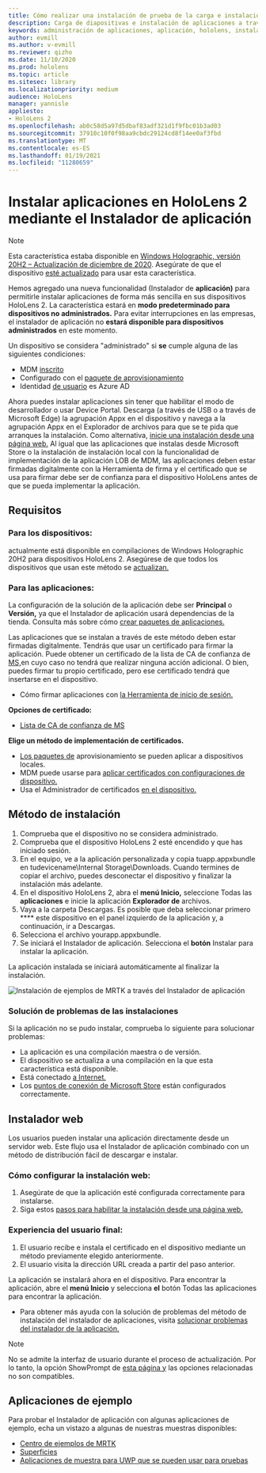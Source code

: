 ```yaml
---
title: Cómo realizar una instalación de prueba de la carga e instalación de aplicaciones a través del Instalador de aplicación de HoloLens 2
description: Carga de diapositivas e instalación de aplicaciones a través de la interfaz de usuario
keywords: administración de aplicaciones, aplicación, hololens, instalador de aplicación
author: evmill
ms.author: v-evmill
ms.reviewer: qizho
ms.date: 11/10/2020
ms.prod: hololens
ms.topic: article
ms.sitesec: library
ms.localizationpriority: medium
audience: HoloLens
manager: yannisle
appliesto:
- HoloLens 2
ms.openlocfilehash: ab0c58d5a97d5dbaf83adf321d1f9fbc01b3ad03
ms.sourcegitcommit: 37910c10f0f98aa9cbdc29124cd8f14ee0af3fbd
ms.translationtype: MT
ms.contentlocale: es-ES
ms.lasthandoff: 01/19/2021
ms.locfileid: "11280659"
---
```

# Instalar aplicaciones en HoloLens 2 mediante el Instalador de aplicación

> [!NOTE]
> Esta característica estaba disponible en [Windows Holographic, versión 20H2 – Actualización de diciembre de 2020](hololens-release-notes.md). Asegúrate de que el dispositivo [esté actualizado](hololens-update-hololens.md) para usar esta característica.

Hemos agregado una nueva funcionalidad (Instalador de **aplicación)** para permitirle instalar aplicaciones de forma más sencilla en sus dispositivos HoloLens 2. La característica estará en **modo predeterminado para dispositivos no administrados.** Para evitar interrupciones en las empresas, el instalador de aplicación no **estará disponible para dispositivos administrados** en este momento.  

Un dispositivo se considera "administrado" si **se** cumple alguna de las siguientes condiciones:

- MDM [inscrito](hololens-enroll-mdm.md)
- Configurado con el [paquete de aprovisionamiento](hololens-provisioning.md)
- Identidad [de usuario](hololens-identity.md) es Azure AD

Ahora puedes instalar aplicaciones sin tener que habilitar el modo de desarrollador o usar Device Portal.  Descarga (a través de USB o a través de Microsoft Edge) la agrupación Appx en el dispositivo y navega a la agrupación Appx en el Explorador de archivos para que se te pida que arranques la instalación.  Como alternativa, [inicie una instalación desde una página web.](https://docs.microsoft.com/windows/msix/app-installer/installing-windows10-apps-web)  Al igual que las aplicaciones que instalas desde Microsoft Store o la instalación de instalación local [](https://docs.microsoft.com/windows/win32/appxpkg/how-to-sign-a-package-using-signtool) con la [](https://docs.microsoft.com/windows/win32/appxpkg/how-to-sign-a-package-using-signtool#security-considerations) funcionalidad de implementación de la aplicación LOB de MDM, las aplicaciones deben estar firmadas digitalmente con la Herramienta de firma y el certificado que se usa para firmar debe ser de confianza para el dispositivo HoloLens antes de que se pueda implementar la aplicación.

## Requisitos

### Para los dispositivos:

 actualmente está disponible en compilaciones de Windows Holographic 20H2 para dispositivos HoloLens 2. Asegúrese de que todos los dispositivos que usan este método se [actualizan.](hololens-update-hololens.md)

### Para las aplicaciones: 
La configuración de la solución de la aplicación debe ser **Principal** o **Versión,** ya que el Instalador de aplicación usará dependencias de la tienda. Consulta más sobre cómo [crear paquetes de aplicaciones.](https://docs.microsoft.com/windows/msix/app-installer/create-appinstallerfile-vs)

Las aplicaciones que se instalan a través de este método deben estar firmadas digitalmente. Tendrás que usar un certificado para firmar la aplicación. Puede obtener un certificado de la lista de CA de confianza de [MS,](https://ccadb-public.secure.force.com/microsoft/IncludedCACertificateReportForMSFT)en cuyo caso no tendrá que realizar ninguna acción adicional. O bien, puedes firmar tu propio certificado, pero ese certificado tendrá que insertarse en el dispositivo.

- Cómo firmar aplicaciones con [la Herramienta de inicio de sesión.](https://docs.microsoft.com/windows/win32/appxpkg/how-to-sign-a-package-using-signtool)

**Opciones de certificado:**

- [Lista de CA de confianza de MS](https://ccadb-public.secure.force.com/microsoft/IncludedCACertificateReportForMSFT)

**Elige un método de implementación de certificados.**

- [Los paquetes de](hololens-provisioning.md) aprovisionamiento se pueden aplicar a dispositivos locales.
- MDM puede usarse para [aplicar certificados con configuraciones de dispositivo.](https://docs.microsoft.com/mem/intune/protect/certificates-configure)
- Usa el Administrador de certificados [en el dispositivo.](certificate-manager.md)

## Método de instalación

1. Comprueba que el dispositivo no se considera administrado.
1. Comprueba que el dispositivo HoloLens 2 esté encendido y que has iniciado sesión.
1. En el equipo, ve a la aplicación personalizada y copia tuapp.appxbundle en tudevicename\Internal Storage\Downloads.
    Cuando termines de copiar el archivo, puedes desconectar el dispositivo y finalizar la instalación más adelante.
1. En el dispositivo HoloLens 2, abra el **menú Inicio,** seleccione Todas las **aplicaciones** e inicie la aplicación **Explorador de** archivos.
1. Vaya a la carpeta Descargas. Es posible que deba seleccionar primero **** este dispositivo en el panel izquierdo de la aplicación y, a continuación, ir a Descargas.
1. Selecciona el archivo yourapp.appxbundle.
1. Se iniciará el Instalador de aplicación. Selecciona el **botón** Instalar para instalar la aplicación.

La aplicación instalada se iniciará automáticamente al finalizar la instalación.

![Instalación de ejemplos de MRTK a través del Instalador de aplicación](images/hololens-app-installer-picture.jpg)

### Solución de problemas de las instalaciones

Si la aplicación no se pudo instalar, comprueba lo siguiente para solucionar problemas:

- La aplicación es una compilación maestra o de versión.
- El dispositivo se actualiza a una compilación en la que esta característica está disponible.
- Está conectado [a Internet.](hololens-network.md)
- Los [puntos de conexión de Microsoft Store](hololens-offline.md) están configurados correctamente.  

## Instalador web

Los usuarios pueden instalar una aplicación directamente desde un servidor web. Este flujo usa el Instalador de aplicación combinado con un método de distribución fácil de descargar e instalar.

### Cómo configurar la instalación web:

1. Asegúrate de que la aplicación esté configurada correctamente para instalarse.
1. Siga estos [pasos para habilitar la instalación desde una página web.](https://docs.microsoft.com/windows/msix/app-installer/installing-windows10-apps-web#how-to-enable-this-on-a-webpage)

### Experiencia del usuario final:

1. El usuario recibe e instala el certificado en el dispositivo mediante un método previamente elegido anteriormente.
1. El usuario visita la dirección URL creada a partir del paso anterior.

La aplicación se instalará ahora en el dispositivo. Para encontrar la aplicación, abre el **menú Inicio** y selecciona **el** botón Todas las aplicaciones para encontrar la aplicación.

- Para obtener más ayuda con la solución de problemas del método de instalación del instalador de aplicaciones, visita [solucionar problemas del instalador de la aplicación.](https://docs.microsoft.com/windows/msix/app-installer/troubleshoot-appinstaller-issues)

> [!NOTE]
> No se admite la interfaz de usuario durante el proceso de actualización. Por lo tanto, la opción ShowPrompt de [esta página y](https://docs.microsoft.com/windows/msix/app-installer/update-settings) las opciones relacionadas no son compatibles.

## Aplicaciones de ejemplo

Para probar el Instalador de aplicación con algunas aplicaciones de ejemplo, echa un vistazo a algunas de nuestras muestras disponibles:

- [Centro de ejemplos de MRTK](https://microsoft.github.io/MixedRealityToolkit-Unity/Documentation/README_ExampleHub.html)
- [Superficies](https://docs.microsoft.com/windows/mixed-reality/develop/unity/sampleapp-surfaces)
- [Aplicaciones de muestra para UWP que se pueden usar para pruebas](https://github.com/microsoft/Windows-universal-samples/tree/master/Samples)
